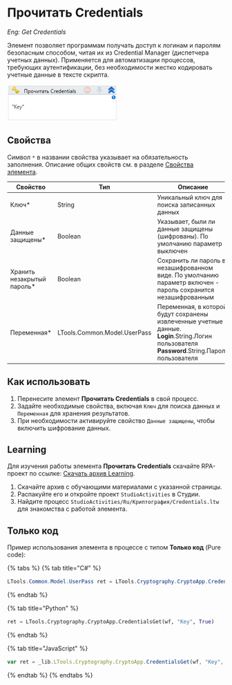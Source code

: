 # Прочитать Credentials

*Eng: Get Credentials*

Элемент позволяет программам получать доступ к логинам и паролям безопасным способом, читая их из Credential Manager (диспетчера учетных данных). Применяется для автоматизации процессов, требующих аутентификации, без необходимости жестко кодировать учетные данные в тексте скрипта.

![](<../../../.gitbook/assets/image (258).png>)


## Свойства

Символ `*` в названии свойства указывает на обязательность заполнения. Описание общих свойств см. в разделе [Свойства элемента](https://docs.primo-rpa.ru/primo-rpa/primo-studio/process/elements#svoistva-elementa).

| Свойство              | Тип                          | Описание                                           |
| --------------------- | ---------------------------- | -------------------------------------------------- |
| Ключ\*                | String                       | Уникальный ключ для поиска записанных данных      |
| Данные защищены\*     | Boolean                      | Указывает, были ли данные защищены (шифрованы). По умолчанию параметр выключен |
| Хранить незакрытый пароль\* | Boolean                | Сохранить ли пароль в незашифрованном виде. По умолчанию параметр включен - пароль сохранится незашифрованным |
| Переменная\*          | LTools.Common.Model.UserPass | Переменная, в которой будут сохранены извлеченные учетные данные. **Login**.String.Логин пользователя **Password**.String.Пароль пользователя |


## Как использовать

1. Перенесите элемент **Прочитать Credentials** в свой процесс.
2. Задайте необходимые свойства, включая `Ключ` для поиска данных и `Переменная` для хранения результатов.
3. При необходимости активируйте свойство `Данные защищены`, чтобы включить шифрование данных.

##  Learning

Для изучения работы элемента **Прочитать Credentials** скачайте RPA-проект по ссылке: [Скачать архив Learning](https://github.com/PrimoRPA/Learning/archive/refs/heads/master.zip).

1. Скачайте архив с обучающими материалами с указанной страницы.
2. Распакуйте его и откройте проект `StudioActivities` в Студии.
3. Найдите процесс `StudioActivities/Ru/Криптография/Credentials.ltw` для знакомства с работой элемента.


## Только код

Пример использования элемента в процессе с типом **Только код** (Pure code):


{% tabs %}
{% tab title="C#" %}
```csharp
LTools.Common.Model.UserPass ret = LTools.Cryptography.CryptoApp.CredentialsGet(wf, "Key", true);
```
{% endtab %}

{% tab title="Python" %}
```python
ret = LTools.Cryptography.CryptoApp.CredentialsGet(wf, "Key", True)
```
{% endtab %}

{% tab title="JavaScript" %}
```javascript
var ret = _lib.LTools.Cryptography.CryptoApp.CredentialsGet(wf, "Key", true);
```
{% endtab %}
{% endtabs %}
